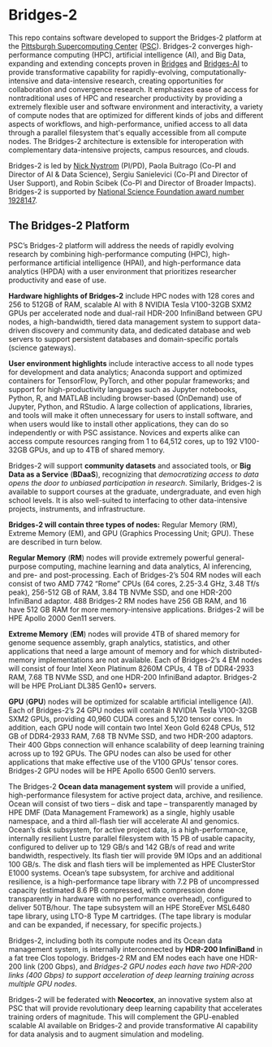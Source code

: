 # Bridges-2
This repo contains software developed to support the Bridges-2 platform at the [Pittsburgh Supercomputing Center](https://psc.edu) ([PSC](https://psc.edu)).
Bridges-2 converges high-performance computing (HPC), artificial intelligence (AI), and Big Data, expanding and extending concepts proven in [Bridges](https://psc.edu/resources/computing/bridges) and [Bridges-AI](https://psc.edu/bridges-ai-early-user-guide) to provide transformative capability for rapidly-evolving, computationally-intensive and data-intensive research, creating opportunities for collaboration and convergence research.
It emphasizes ease of access for nontraditional uses of HPC and researcher productivity by providing a extremely flexible user and software environment and interactivity, a variety of compute nodes that are optimized for different kinds of jobs and different aspects of workflows, and high-performance, unified access to all data through a parallel filesystem that's equally accessible from all compute nodes.
The Bridges-2 architecture is extensible for interoperation with complementary data-intensive projects, campus resources, and clouds.

Bridges-2 is led by [Nick Nystrom](mailto:nystrom@psc.edu) (PI/PD), Paola Buitrago (Co-PI and Director of AI & Data Science), Sergiu Sanielevici (Co-PI and Director of User Support), and Robin Scibek (Co-PI and Director of Broader Impacts). Bridges-2 is supported by [National Science Foundation award number 1928147](https://www.nsf.gov/awardsearch/showAward?AWD_ID=1928147).

## The Bridges-2 Platform

PSC’s Bridges-2 platform will address the needs of rapidly evolving research by combining high-performance computing (HPC), high-performance artificial intelligence (HPAI), and high-performance data analytics (HPDA) with a user environment that prioritizes researcher productivity and ease of use.

**Hardware highlights of Bridges-2** include HPC nodes with 128 cores and 256 to 512GB of RAM, scalable AI with 8 NVIDIA Tesla V100-32GB SXM2 GPUs per accelerated node and dual-rail HDR-200 InfiniBand between GPU nodes, a high-bandwidth, tiered data management system to support data-driven discovery and community data, and dedicated database and web servers to support persistent databases and domain-specific portals (science gateways).

**User environment highlights** include interactive access to all node types for development and data analytics; Anaconda support and optimized containers for TensorFlow, PyTorch, and other popular frameworks; and support for high-productivity languages such as Jupyter notebooks, Python, R, and MATLAB including browser-based (OnDemand) use of Jupyter, Python, and RStudio. A large collection of applications, libraries, and tools will make it often unnecessary for users to install software, and when users would like to install other applications, they can do so independently or with PSC assistance. Novices and experts alike can access compute resources ranging from 1 to 64,512 cores, up to 192 V100-32GB GPUs, and up to 4TB of shared memory.

Bridges-2 will support **community datasets** and associated tools, or **Big Data as a Service** (**BDaaS**), recognizing that *democratizing access to data opens the door to unbiased participation in research*. Similarly, Bridges-2 is available to support courses at the graduate, undergraduate, and even high school levels. It is also well-suited to interfacing to other data-intensive projects, instruments, and infrastructure.

**Bridges-2 will contain three types of nodes:** Regular Memory (RM), Extreme Memory (EM), and GPU (Graphics Processing Unit; GPU). These are described in turn below.

**Regular Memory** (**RM**) nodes will provide extremely powerful general-purpose computing, machine learning and data analytics, AI inferencing, and pre- and post-processing. Each of Bridges-2’s 504 RM nodes will each consist of two AMD 7742 “Rome” CPUs (64 cores, 2.25-3.4 GHz, 3.48 Tf/s peak), 256-512 GB of RAM, 3.84 TB NVMe SSD, and one HDR-200 InfiniBand adaptor. 488 Bridges-2 RM nodes have 256 GB RAM, and 16 have 512 GB RAM for more memory-intensive applications. Bridges-2 will be HPE Apollo 2000 Gen11 servers.

**Extreme Memory** (**EM**) nodes will provide 4TB of shared memory for genome sequence assembly, graph analytics, statistics, and other applications that need a large amount of memory and for which distributed-memory implementations are not available. Each of Bridges-2’s 4 EM nodes will consist of four Intel Xeon Platinum 8260M CPUs, 4 TB of DDR4-2933 RAM, 7.68 TB NVMe SSD, and one HDR-200 InfiniBand adaptor. Bridges-2 will be HPE ProLiant DL385 Gen10+ servers.

**GPU** (**GPU**) nodes will be optimized for scalable artificial intelligence (AI). Each of Bridges-2’s 24 GPU nodes will contain 8 NVIDIA Tesla V100-32GB SXM2 GPUs, providing 40,960 CUDA cores and 5,120 tensor cores. In addition, each GPU node will contain two Intel Xeon Gold 6248 CPUs, 512 GB of DDR4-2933 RAM, 7.68 TB NVMe SSD, and two HDR-200 adaptors. Their 400 Gbps connection will enhance scalability of deep learning training across up to 192 GPUs. The GPU nodes can also be used for other applications that make effective use of the V100 GPUs’ tensor cores. Bridges-2 GPU nodes will be HPE Apollo 6500 Gen10 servers.

The Bridges-2 **Ocean data management system** will provide a unified, high-performance filesystem for active project data, archive, and resilience. Ocean will consist of two tiers – disk and tape – transparently managed by HPE DMF (Data Management Framework) as a single, highly usable namespace, and a third all-flash tier will accelerate AI and genomics. Ocean’s disk subsystem, for active project data, is a high-performance, internally resilient Lustre parallel filesystem with 15 PB of usable capacity, configured to deliver up to 129 GB/s and 142 GB/s of read and write bandwidth, respectively. Its flash tier will provide 9M IOps and an additional 100 GB/s. The disk and flash tiers will be implemented as HPE ClusterStor E1000 systems. Ocean’s tape subsystem, for archive and additional resilience, is a high-performance tape library with 7.2 PB of uncompressed capacity (estimated 8.6 PB compressed, with compression done transparently in hardware with no performance overhead), configured to deliver 50TB/hour. The tape subsystem will an HPE StoreEver MSL6480 tape library, using LTO-8 Type M cartridges. (The tape library is modular and can be expanded, if necessary, for specific projects.)

Bridges-2, including both its compute nodes and its Ocean data management system, is internally interconnected by **HDR-200 InfiniBand** in a fat tree Clos topology. Bridges-2 RM and EM nodes each have one HDR-200 link (200 Gbps), and *Bridges-2 GPU nodes each have two HDR-200 links (400 Gbps) to support acceleration of deep learning training across multiple GPU nodes*.

Bridges-2 will be federated with **Neocortex**, an innovative system also at PSC that will provide revolutionary deep learning capability that accelerates training orders of magnitude. This will complement the GPU-enabled scalable AI available on Bridges-2 and provide transformative AI capability for data analysis and to augment simulation and modeling.


